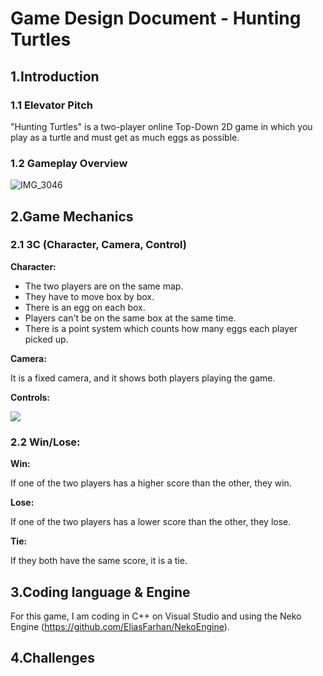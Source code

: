 # Game Design Document - Hunting Turtles
## 1.Introduction
### 1.1 Elevator Pitch
"Hunting Turtles" is a two-player online Top-Down 2D game in which you play as a turtle and must get as much eggs as possible.
### 1.2 Gameplay Overview

![IMG_3046](https://user-images.githubusercontent.com/55788730/97707557-bef50c80-1ab7-11eb-9788-2dfc35017084.jpg)

## 2.Game Mechanics
### 2.1 3C (Character, Camera, Control)
**Character:**
- The two players are on the same map.
- They have to move box by box.
- There is an egg on each box.
- Players can't be on the same box at the same time.
- There is a point system which counts how many eggs each player picked up.

**Camera:**

It is a fixed camera, and it shows both players playing the game.

**Controls:**

![](https://eleonoradps.github.io/GDDNetwork/NetworkGameplayOverview.PNG)

### 2.2 Win/Lose:
**Win:**

If one of the two players has a higher score than the other, they win.

**Lose:**

If one of the two players has a lower score than the other, they lose.

**Tie:**

If they both have the same score, it is a tie.

## 3.Coding language & Engine
For this game, I am coding in C++ on Visual Studio and using the Neko Engine (https://github.com/EliasFarhan/NekoEngine).
## 4.Challenges



